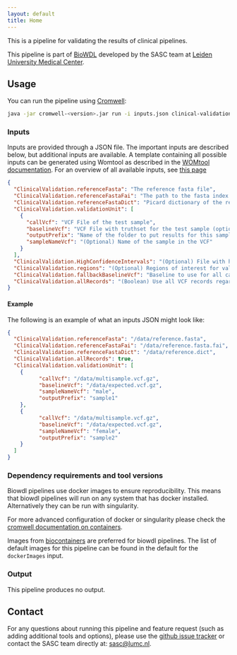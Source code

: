 ```yaml
---
layout: default
title: Home
---
```


This is a pipeline for validating the results of clinical pipelines.

This pipeline is part of [BioWDL](https://biowdl.github.io/)
developed by the SASC team at [Leiden University Medical Center](https://www.lumc.nl/).

## Usage
You can run the pipeline using
[Cromwell](http://cromwell.readthedocs.io/en/stable/):
```bash
java -jar cromwell-<version>.jar run -i inputs.json clinical-validation.wdl
```

### Inputs
Inputs are provided through a JSON file. The important inputs are
described below, but additional inputs are available.
A template containing all possible inputs can be generated using
Womtool as described in the
[WOMtool documentation](http://cromwell.readthedocs.io/en/stable/WOMtool/).
For an overview of all available inputs, see [this page](./inputs.html)

```json
{
  "ClinicalValidation.referenceFasta": "The reference fasta file",
  "ClinicalValidation.referenceFastaFai": "The path to the fasta index file of the reference",
  "ClinicalValidation.referenceFastaDict": "Picard dictionary of the reference",
  "ClinicalValidation.validationUnit": [
    {
      "callVcf": "VCF File of the test sample",
      "baselineVcf": "VCF File with truthset for the test sample (optional)",
      "outputPrefix": "Name of the folder to put results for this sample",
      "sampleNameVcf": "(Optional) Name of the sample in the VCF"
    }
  ],
  "ClinicalValidation.HighConfidenceIntervals": "(Optional) File with high confidence intervals from the baseline to select from the baseline",
  "ClinicalValidation.regions": "(Optional) Regions of interest for validation (for example a bed file containing exomic regions).",
  "ClinicalValidation.fallbackBaselineVcf": "Baseline to use for all callVcfs that do not have a baseline defined",
  "ClinicalValidation.allRecords": "(Boolean) Use all VCF records regardless of FILTER status."
}
```

#### Example
The following is an example of what an inputs JSON might look like:
```json
{
  "ClinicalValidation.referenceFasta": "/data/reference.fasta",
  "ClinicalValidation.referenceFastaFai": "/data/reference.fasta.fai",
  "ClinicalValidation.referenceFastaDict": "/data/reference.dict",
  "ClinicalValidation.allRecords": true,
  "ClinicalValidation.validationUnit": [
    {
          "callVcf": "/data/multisample.vcf.gz",
          "baselineVcf": "/data/expected.vcf.gz",
          "sampleNameVcf": "male",
          "outputPrefix": "sample1"
    },
    {
          "callVcf": "/data/multisample.vcf.gz",
          "baselineVcf": "/data/expected.vcf.gz",
          "sampleNameVcf": "female",
          "outputPrefix": "sample2"
    }
  ]
}
```

### Dependency requirements and tool versions
Biowdl pipelines use docker images to ensure  reproducibility. This
means that biowdl pipelines will run on any system that has docker
installed. Alternatively they can be run with singularity.

For more advanced configuration of docker or singularity please check
the [cromwell documentation on containers](
https://cromwell.readthedocs.io/en/stable/tutorials/Containers/).

Images from [biocontainers](https://biocontainers.pro) are preferred for
biowdl pipelines. The list of default images for this pipeline can be
found in the default for the `dockerImages` input.

### Output
This pipeline produces no output.

## Contact
<p>
  <!-- Obscure e-mail address for spammers -->
For any questions about running this pipeline and feature request (such as
adding additional tools and options), please use the
<a href='https://github.com/biowdl/clinical-validation/issues'>github issue tracker</a>
or contact the SASC team directly at: 
<a href='&#109;&#97;&#105;&#108;&#116;&#111;&#58;&#115;&#97;&#115;&#99;&#64;&#108;&#117;&#109;&#99;&#46;&#110;&#108;'>
&#115;&#97;&#115;&#99;&#64;&#108;&#117;&#109;&#99;&#46;&#110;&#108;</a>.
</p>
